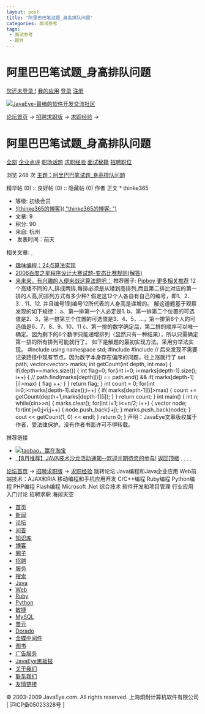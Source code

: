 ```yaml
---
layout: post
title: "阿里巴巴笔试题_身高排队问题"
categories: 面试参考
tags: 
 - 面试参考
 - 题目
--- 
```


# 阿里巴巴笔试题_身高排队问题

[您还未登录 !](http://www.javaeye.com/login "登录") [我的应用](http://www.javaeye.com/all) [登录](http://www.javaeye.com/login) [注册](http://www.javaeye.com/signup)

[![JavaEye-最棒的软件开发交流社区]( "JavaEye-最棒的软件开发交流社区")](http://www.javaeye.com/)

[论坛首页](http://www.javaeye.com/forums) → [招聘求职版](http://www.javaeye.com/forums/board/Job) → [求职经验](http://www.javaeye.com/forums/tag/findjob) →

# 阿里巴巴笔试题_身高排队问题

[全部](http://www.javaeye.com/forums/board/Job) [企业点评](http://www.javaeye.com/forums/tag/company) [职场话题](http://www.javaeye.com/forums/tag/career) [求职经验](http://www.javaeye.com/forums/tag/findjob) [面试秘籍](http://www.javaeye.com/forums/tag/interview) [招聘职位](http://www.javaeye.com/forums/tag/list_jobs)
[](http://www.javaeye.com/forums/44/topics/503191/posts/new "发表回复")

浏览 248 次
 [主题：阿里巴巴笔试题_身高排队问题](http://www.javaeye.com/topic/503191)

精华帖 (0) :: 良好帖 (0) :: 隐藏帖 (0) 作者 正文 * thinke365
* 等级: 初级会员
* [![thinke365的博客]( "thinke365的博客: ")](http://thinke365.javaeye.com/)
* 文章: 9
* 积分: 90
* 来自: 杭州
* ![]()
 发表时间：前天

相关文章: [ ](http://www.javaeye.com/topic/503191# "关闭")

* [趣味编程：24点算法实现](http://www.javaeye.com/topic/312476 "趣味编程：24点算法实现")
* [2006百度之星程序设计大赛试题-变态比赛规则(解答)](http://www.javaeye.com/topic/79769 " 2006百度之星程序设计大赛试题-变态比赛规则(解答)")
* [来来来，有兴趣的人便来战这算法题吧：](http://www.javaeye.com/topic/15295 "来来来，有兴趣的人便来战这算法题吧：")
推荐圈子: [Pipboy](http://pipboy.group.javaeye.com/)
[更多相关推荐](http://www.javaeye.com/wiki/topic/503191)  12个高矮不同的人,排成两排,每排必须是从矮到高排列,而且第二排比对应的第一排的人高,问排列方式有多少种?
假定这12个人各自有自己的编号，即1、2、3... 11、12. 并且编号1到编号12所代表的人身高是递增的。
解这道题基于观察发现的如下规律：
a、第一排第一个人必定是1.
b、第一排第二个位置的可选值是2、3，第一排第三个位置的可选值是3、4、5，...，第一排第6个人的可选值是6、7、8、9、10、11
c、第一排的数字确定后，第二排的顺序可以唯一确定。因为剩下的6个数字只能递增排列（显然只有一种结果），所以只需确定第一排的所有排列可能就行了。 如下是解题的最初实现方法。采用穷举法实现。
#include <iostream> using namespace std; #include <vector> #include <set> // 后来发现不需要记录路径中现有节点。因为数字本身存在偏序的问题，往上涨就行了 set<int> path; vector<vector<int>> marks; int getCount(int depth, int max) { if(depth==marks.size()) { int flag=0; for(int i=0; i<marks[depth-1].size(); i++) { // path.find(marks[depth][i]) == path.end() && if( marks[depth-1][i]>max) { flag ++; } } return flag; } int count = 0; for(int i=0;i<marks[depth-1].size();i++) { if( marks[depth-1][i]>max) { count += getCount(depth+1,marks[depth-1][i]); } } return count; } int main() { int n; while(cin>>n) { marks.clear(); for(int i=1; i<=n/2; i++) { vector<int> node; for(int j=0;j<i;j++) { node.push_back(i+j); } marks.push_back(node); } cout << getCount(1, 0) << endl; } return 0; }
声明：JavaEye文章版权属于作者，受法律保护。没有作者书面许可不得转载。

推荐链接

* [![taobao，赢在淘宝]( "taobao，赢在淘宝")](http://www.javaeye.com/clicks/111)
* [【8月推荐】JAVA技术沙龙活动通知--欢迎并期待您的参与!](http://www.javaeye.com/clicks/170) [返回顶楼](http://www.javaeye.com/topic/503191#) [ ](http://thinke365.javaeye.com/ "浏览作者的博客") [ ](http://thinke365.javaeye.com/blog/profile "浏览作者资料") [ ](http://app.javaeye.com/messages/new?message%5Breceiver_name%5D=thinke365 "发送站内短信") [ ](http://thinke365.javaeye.com/blog/guest_book "给作者留言")

[](http://www.javaeye.com/forums/44/topics/503191/posts/new "发表回复")
[论坛首页](http://www.javaeye.com/forums) → [招聘求职版](http://www.javaeye.com/forums/board/Job) → [求职经验](http://www.javaeye.com/forums/tag/findjob)
跳转论坛:Java编程和Java企业应用 Web前端技术：AJAX和RIA 移动编程和手机应用开发 C/C++编程 Ruby编程 Python编程 PHP编程 Flash编程 Microsoft .Net 综合技术 软件开发和项目管理 行业应用 入门讨论 招聘求职 海阔天空

* [首页](http://www.javaeye.com/)
* [新闻](http://www.javaeye.com/news)
* [论坛](http://www.javaeye.com/forums)
* [问答](http://www.javaeye.com/ask)
* [知识库](http://www.javaeye.com/wiki)
* [博客](http://www.javaeye.com/blogs)
* [圈子](http://www.javaeye.com/groups)
* [招聘](http://www.javaeye.com/job)
* [服务](http://www.javaeye.com/index/service)
* [搜索](http://www.javaeye.com/google_search)
* [Java](http://java.javaeye.com/)
* [Web](http://webapp.javaeye.com/)
* [Ruby](http://ruby.javaeye.com/)
* [Python](http://python.javaeye.com/)
* [敏捷](http://agile.javaeye.com/)
* [MySQL](http://mysql.javaeye.com/)
* [普元](http://primeton.javaeye.com/)
* [Dorado](http://dorado.javaeye.com/)
* [金蝶中间件](http://kingdee.javaeye.com/)
* [图书](http://book.javaeye.com/)
* [广告服务](http://www.javaeye.com/index/service)
* [JavaEye黑板报](http://webmaster.javaeye.com/)
* [关于我们](http://www.javaeye.com/index/aboutus)
* [联系我们](http://www.javaeye.com/index/contactus)
* [友情链接](http://www.javaeye.com/index/friend_links)

© 2003-2009 JavaEye.com. All rights reserved. 上海炯耐计算机软件有限公司 [ 沪ICP备05023328号 ]
